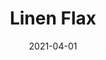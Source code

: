 ---
description: "Pattern%3A%20Linen%20%7C%20Color%3A%20Flax%20%7C%20Width%3A%2054%22%20%7C%20Content%20100%25%20Polyester%20%7C%20NFPA%3A%20260%20/%20UFAC%20Class%201%20/%20CAL%20117%20%7C%20Abrasion%3A%2050%2C000%20Double%20rubs%20%7C%20Cleaning%20Codes%20Solvent%20or%20dry%20cleaning%20products%20%7C%20Use%3A%20Upholstery%20%7C%20"
tags: 
  - "Lark Fontaine"
  - "Linen"
  - "Textiles"
image_primary: "img/Linen-Flax_large.png"
href: "https://www.larkfontaine.com/collections/textiles/products/flax"
designer: "Lark Fontaine"
title: "Linen Flax"
category: "Textiles"
subtitle: ""
manufacturer: "Lark Fontaine"
slug: "/manufacturers/lark-fontaine/textiles/lark-fontaine-linen-flax"
date: "2021-04-01"
---